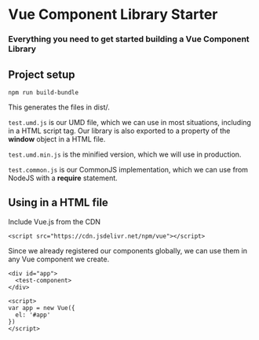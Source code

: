 # Vue Component Library Starter

### Everything you need to get started building a Vue Component Library

## Project setup
```
npm run build-bundle
```
This generates the files in dist/. 

`test.umd.js` is our UMD file, which we can use in most situations, including in a HTML script tag. Our library is also exported to a property of the **window** object in a HTML file.

`test.umd.min.js` is the minified version, which we will use in production.

`test.common.js` is our CommonJS implementation, which we can use from NodeJS with a **require** statement.

## Using in a HTML file
Include Vue.js from the CDN
```
<script src="https://cdn.jsdelivr.net/npm/vue"></script>
```
Since we already registered our components globally, we can use them in any Vue component we create.

```
<div id="app">
  <test-component>
</div>

<script>
var app = new Vue({
  el: '#app'
})
</script>
```